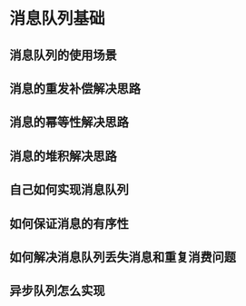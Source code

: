 # 消息队列基础

## 消息队列的使用场景

## 消息的重发补偿解决思路

## 消息的幂等性解决思路

## 消息的堆积解决思路

## 自己如何实现消息队列

## 如何保证消息的有序性

## 如何解决消息队列丢失消息和重复消费问题

## 异步队列怎么实现